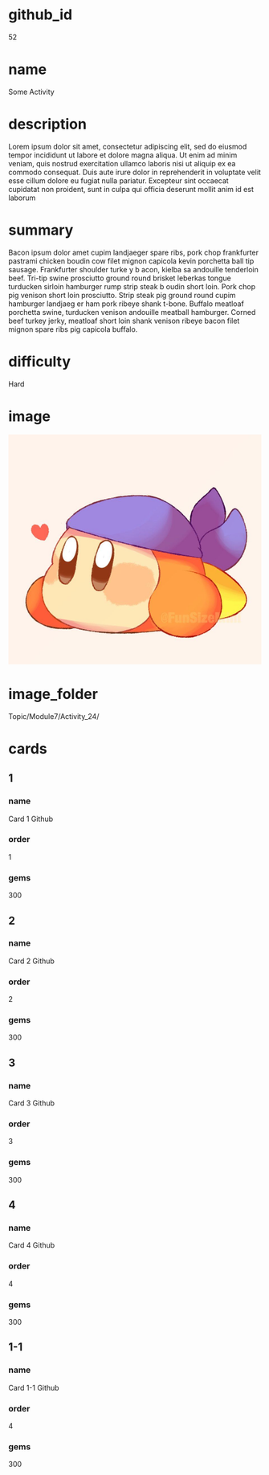 # github_id
52

# name
Some Activity

# description
Lorem ipsum dolor sit amet, consectetur adipiscing elit, sed do eiusmod tempor incididunt ut labore et dolore magna aliqua. Ut enim ad minim veniam, quis nostrud exercitation ullamco laboris nisi ut aliquip ex ea commodo consequat. Duis aute irure dolor in reprehenderit in voluptate velit esse cillum dolore eu fugiat nulla pariatur. Excepteur sint occaecat cupidatat non proident, sunt in culpa qui officia deserunt mollit anim id est laborum          
 
# summary
Bacon ipsum dolor amet cupim landjaeger spare ribs, pork chop frankfurter pastrami chicken boudin cow filet mignon capicola kevin porchetta ball tip sausage. Frankfurter shoulder  turke y b acon, kielba sa andouille tenderloin beef. Tri-tip swine prosciutto ground round brisket leberkas tongue turducken sirloin hamburger rump strip steak  b oudin short loin. Pork chop pig venison short loin prosciutto. Strip steak pig ground round cupim hamburger landjaeg er ham pork ribeye shank t-bone. Buffalo meatloaf porchetta swine, turducken venison andouille meatball hamburger. Corned beef turkey jerky, meatloaf short loin shank venison ribeye bacon filet mignon spare ribs pig capicola buffalo.  
    
# difficulty
Hard

# image
<img src="images/bandanna.jpg">

# image_folder
Topic/Module7/Activity_24/

# cards
 
## 1

### name
Card 1 Github

### order
1 

### gems
300

## 2

### name
Card 2 Github

### order
2

### gems
300

## 3

### name
Card 3 Github

### order
3

### gems
300

## 4

### name
Card 4 Github

### order
4

### gems
300

## 1-1

### name
Card 1-1 Github

### order
4

### gems
300

